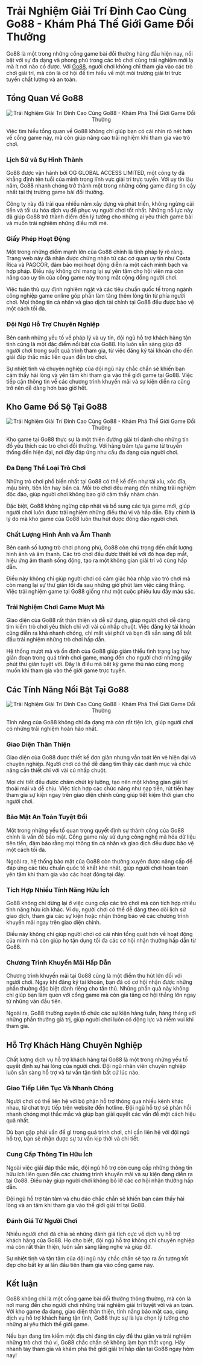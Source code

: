 <h1>Trải Nghiệm Giải Trí Đỉnh Cao Cùng Go88 - Khám Phá Thế Giới Game Đổi Thưởng</h1><p>Go88 là một trong những cổng game bài đổi thưởng hàng đầu hiện nay, nổi bật với sự đa dạng và phong phú trong các trò chơi cùng trải nghiệm mới lạ mà ít nơi nào có được. Với <a href="https://www.gamebaigo88.win/">Go88</a>, người chơi không chỉ tham gia vào các trò chơi giải trí, mà còn là cơ hội để tìm hiểu về một môi trường giải trí trực tuyến chất lượng và an toàn.</p>
<h2>Tổng Quan Về Go88</h2>
<div class="postImages" style="text-align: center;"><img style="max-width: 100%; height: auto; margin: 10px auto; display: block;" src="https://static.gameloop.com/img/af0d01b0e70d2e2634baa2bdd0c2ffee.jpg?imageMogr2/thumbnail/undefinedx266/format/webp" alt="Trải Nghiệm Giải Trí Đỉnh Cao Cùng Go88 - Khám Phá Thế Giới Game Đổi Thưởng"></div>
<p>Việc tìm hiểu tổng quan về Go88 không chỉ giúp bạn có cái nhìn rõ nét hơn về cổng game này, mà còn giúp nâng cao trải nghiệm khi tham gia vào trò chơi.</p>
<h3>Lịch Sử và Sự Hình Thành</h3>
<p>Go88 được vận hành bởi OG GLOBAL ACCESS LIMITED, một công ty đã khẳng định tên tuổi của mình trong lĩnh vực giải trí trực tuyến. Với uy tín lâu năm, Go88 nhanh chóng trở thành một trong những cổng game đáng tin cậy nhất tại thị trường game bài đổi thưởng.</p>
<p>Công ty này đã trải qua nhiều năm xây dựng và phát triển, không ngừng cải tiến và tối ưu hóa dịch vụ để phục vụ người chơi tốt nhất. Những nỗ lực này đã giúp Go88 trở thành điểm đến lý tưởng cho những ai yêu thích game bài và muốn trải nghiệm những điều mới mẻ.</p>
<h3>Giấy Phép Hoạt Động</h3>
<p>Một trong những điểm mạnh lớn của Go88 chính là tính pháp lý rõ ràng. Trang web này đã nhận được chứng nhận từ các cơ quan uy tín như Costa Rica và PAGCOR, đảm bảo mọi hoạt động diễn ra một cách minh bạch và hợp pháp. Điều này không chỉ mang lại sự yên tâm cho hội viên mà còn nâng cao uy tín của cổng game này trong mắt cộng đồng người chơi.</p>
<p>Việc tuân thủ quy định nghiêm ngặt và các tiêu chuẩn quốc tế trong ngành công nghiệp game online góp phần làm tăng thêm lòng tin từ phía người chơi. Mọi thông tin cá nhân và giao dịch tài chính tại Go88 đều được bảo vệ một cách tối đa.</p>
<h3>Đội Ngũ Hỗ Trợ Chuyên Nghiệp</h3>
<p>Bên cạnh những yếu tố về pháp lý và uy tín, đội ngũ hỗ trợ khách hàng tận tình cũng là một đặc điểm nổi bật của Go88. Họ luôn sẵn sàng giúp đỡ người chơi trong suốt quá trình tham gia, từ việc đăng ký tài khoản cho đến giải đáp thắc mắc liên quan đến trò chơi.</p>
<p>Sự nhiệt tình và chuyên nghiệp của đội ngũ này chắc chắn sẽ khiến bạn cảm thấy hài lòng và yên tâm khi tham gia vào thế giới game tại Go88. Việc tiếp cận thông tin về các chương trình khuyến mãi và sự kiện diễn ra cũng trở nên dễ dàng hơn bao giờ hết.</p>
<h2>Kho Game Đồ Sộ Tại Go88</h2>
<div class="postImages" style="text-align: center;"><img style="max-width: 100%; height: auto; margin: 10px auto; display: block;" src="https://fastexpressvn.com/wp-content/uploads/2024/07/Khuyen-mai-va-uu-dai-tai-Go88.jpg" alt="Trải Nghiệm Giải Trí Đỉnh Cao Cùng Go88 - Khám Phá Thế Giới Game Đổi Thưởng"></div>
<p>Kho game tại Go88 thực sự là một thiên đường giải trí dành cho những tín đồ yêu thích các trò chơi đổi thưởng. Với hàng trăm tựa game từ truyền thống đến hiện đại, nơi đây đáp ứng nhu cầu đa dạng của người chơi.</p>
<h3>Đa Dạng Thể Loại Trò Chơi</h3>
<p>Những trò chơi phổ biến nhất tại Go88 có thể kể đến như tài xỉu, xóc đĩa, mậu binh, tiến lên hay bắn cá. Mỗi trò chơi đều mang đến những trải nghiệm độc đáo, giúp người chơi không bao giờ cảm thấy nhàm chán.</p>
<p>Đặc biệt, Go88 không ngừng cập nhật và bổ sung các tựa game mới, giúp người chơi luôn được trải nghiệm những điều thú vị và hấp dẫn. Đây chính là lý do mà kho game của Go88 luôn thu hút được đông đảo người chơi.</p>
<h3>Chất Lượng Hình Ảnh và Âm Thanh</h3>
<p>Bên cạnh số lượng trò chơi phong phú, Go88 còn chú trọng đến chất lượng hình ảnh và âm thanh. Các trò chơi đều được thiết kế với đồ họa đẹp mắt, hiệu ứng âm thanh sống động, tạo ra một không gian giải trí vô cùng hấp dẫn.</p>
<p>Điều này không chỉ giúp người chơi có cảm giác hòa nhập vào trò chơi mà còn mang lại sự thư giãn tối đa sau những giờ phút làm việc căng thẳng. Việc trải nghiệm game tại Go88 giống như một cuộc phiêu lưu đầy màu sắc.</p>
<h3>Trải Nghiệm Chơi Game Mượt Mà</h3>
<p>Giao diện của Go88 rất thân thiện và dễ sử dụng, giúp người chơi dễ dàng tìm kiếm trò chơi yêu thích chỉ với vài cú nhấp chuột. Việc đăng ký tài khoản cũng diễn ra khá nhanh chóng, chỉ mất vài phút và bạn đã sẵn sàng để bắt đầu trải nghiệm những trò chơi hấp dẫn.</p>
<p>Hệ thống mượt mà và ổn định của Go88 giúp giảm thiểu tình trạng lag hay gián đoạn trong quá trình chơi game, mang đến cho người chơi những giây phút thư giãn tuyệt vời. Đây là điều mà bất kỳ game thủ nào cũng mong muốn khi tham gia vào thế giới game trực tuyến.</p>
<h2>Các Tính Năng Nổi Bật Tại Go88</h2>
<div class="postImages" style="text-align: center;"><img style="max-width: 100%; height: auto; margin: 10px auto; display: block;" src="https://image.winudf.com/v2/image1/Y29tLmF1Z290YW10bS5nMDg4bTFfc2NyZWVuXzJfMTY0NDg3OTM4Ml8wMjM/screen-2.jpg?fakeurl=1&amp;type=.jpg" alt="Trải Nghiệm Giải Trí Đỉnh Cao Cùng Go88 - Khám Phá Thế Giới Game Đổi Thưởng"></div>
<p>Tính năng của Go88 không chỉ đa dạng mà còn rất tiện ích, giúp người chơi có những trải nghiệm hoàn hảo nhất.</p>
<h3>Giao Diện Thân Thiện</h3>
<p>Giao diện của Go88 được thiết kế đơn giản nhưng vẫn toát lên vẻ hiện đại và chuyên nghiệp. Người chơi có thể dễ dàng tìm thấy các danh mục và chức năng cần thiết chỉ với vài cú nhấp chuột.</p>
<p>Mọi chi tiết đều được chăm chút kỹ lưỡng, tạo nên một không gian giải trí thoải mái và dễ chịu. Việc tích hợp các chức năng như nạp tiền, rút tiền hay tham gia sự kiện ngay trên giao diện chính cũng giúp tiết kiệm thời gian cho người chơi.</p>
<h3>Bảo Mật An Toàn Tuyệt Đối</h3>
<p>Một trong những yếu tố quan trọng quyết định sự thành công của Go88 chính là vấn đề bảo mật. Cổng game này sử dụng công nghệ mã hóa dữ liệu tiên tiến, đảm bảo rằng mọi thông tin cá nhân và giao dịch đều được bảo vệ một cách tối đa.</p>
<p>Ngoài ra, hệ thống bảo mật của Go88 còn thường xuyên được nâng cấp để đáp ứng các tiêu chuẩn quốc tế khắt khe nhất, giúp người chơi hoàn toàn yên tâm khi tham gia vào các hoạt động tại đây.</p>
<h3>Tích Hợp Nhiều Tính Năng Hữu Ích</h3>
<p>Go88 không chỉ dừng lại ở việc cung cấp các trò chơi mà còn tích hợp nhiều tính năng hữu ích khác. Ví dụ, người chơi có thể dễ dàng theo dõi lịch sử giao dịch, tham gia các sự kiện hoặc nhận thông báo về các chương trình khuyến mãi ngay trên giao diện chính.</p>
<p>Điều này không chỉ giúp người chơi có cái nhìn tổng quát hơn về hoạt động của mình mà còn giúp họ tận dụng tối đa các cơ hội nhận thưởng hấp dẫn từ Go88.</p>
<h3>Chương Trình Khuyến Mãi Hấp Dẫn</h3>
<p>Chương trình khuyến mãi tại Go88 cũng là một điểm thu hút lớn đối với người chơi. Ngay khi đăng ký tài khoản, bạn đã có cơ hội nhận được những phần thưởng đặc biệt dành riêng cho tân thủ. Những phần quà này không chỉ giúp bạn làm quen với cổng game mà còn gia tăng cơ hội thắng lớn ngay từ những ván đầu tiên.</p>
<p>Ngoài ra, Go88 thường xuyên tổ chức các sự kiện hàng tuần, hàng tháng với những phần thưởng giá trị, giúp người chơi luôn có động lực và niềm vui khi tham gia.</p>
<h2>Hỗ Trợ Khách Hàng Chuyên Nghiệp</h2>
<p>Chất lượng dịch vụ hỗ trợ khách hàng tại Go88 là một trong những yếu tố quyết định sự hài lòng của người chơi. Đội ngũ nhân viên chuyên nghiệp luôn sẵn sàng hỗ trợ và tư vấn tận tình bất cứ lúc nào.</p>
<h3>Giao Tiếp Liên Tục Và Nhanh Chóng</h3>
<p>Người chơi có thể liên hệ với bộ phận hỗ trợ thông qua nhiều kênh khác nhau, từ chat trực tiếp trên website đến hotline. Đội ngũ hỗ trợ sẽ phản hồi nhanh chóng mọi thắc mắc và giúp bạn giải quyết các vấn đề một cách hiệu quả nhất.</p>
<p>Dù bạn gặp phải vấn đề gì trong quá trình chơi, chỉ cần liên hệ với đội ngũ hỗ trợ, bạn sẽ nhận được sự tư vấn kịp thời và chi tiết.</p>
<h3>Cung Cấp Thông Tin Hữu Ích</h3>
<p>Ngoài việc giải đáp thắc mắc, đội ngũ hỗ trợ còn cung cấp những thông tin hữu ích liên quan đến các chương trình khuyến mãi và sự kiện đang diễn ra tại Go88. Điều này giúp người chơi không bỏ lỡ các cơ hội nhận thưởng hấp dẫn.</p>
<p>Đội ngũ hỗ trợ tận tâm và chu đáo chắc chắn sẽ khiến bạn cảm thấy hài lòng và an tâm khi tham gia vào thế giới giải trí tại Go88.</p>
<h3>Đánh Giá Từ Người Chơi</h3>
<p>Nhiều người chơi đã chia sẻ những đánh giá tích cực về dịch vụ hỗ trợ khách hàng của Go88. Họ cho biết, đội ngũ hỗ trợ không chỉ chuyên nghiệp mà còn rất thân thiện, luôn sẵn sàng lắng nghe và giúp đỡ.</p>
<p>Sự nhiệt tình và tận tâm của đội ngũ này chắc chắn sẽ tạo ra ấn tượng tốt đẹp cho bất kỳ ai lần đầu tiên tham gia vào cổng game này.</p>
<h2>Kết luận</h2>
<p>Go88 không chỉ là một cổng game bài đổi thưởng thông thường, mà còn là nơi mang đến cho người chơi những trải nghiệm giải trí tuyệt vời và an toàn. Với kho game đa dạng, giao diện thân thiện, tính năng bảo mật cao, cùng dịch vụ hỗ trợ khách hàng tận tình, Go88 thực sự là lựa chọn lý tưởng cho những ai yêu thích thế giới game.</p>
<p>Nếu bạn đang tìm kiếm một địa chỉ đáng tin cậy để thư giãn và trải nghiệm những trò chơi thú vị, Go88 chắc chắn sẽ không làm bạn thất vọng. Hãy nhanh tay tham gia và khám phá thế giới giải trí hấp dẫn tại Go88 ngay hôm nay!</p>

